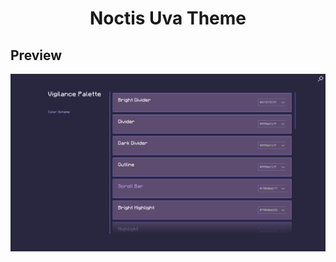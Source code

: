 <div align = "center">

# Noctis Uva Theme

</div>

## Preview

![Dracula Theme](../../.github/noctis-uva-theme.png)
